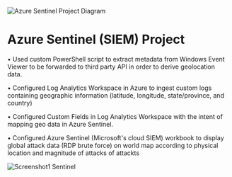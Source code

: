 
![Azure Sentinel Project Diagram](https://user-images.githubusercontent.com/31329300/209582874-8b83579a-3183-46e2-8afa-aae114391fad.png)

# Azure Sentinel (SIEM) Project

• Used custom PowerShell script to extract metadata from Windows Event Viewer to be forwarded to third party API in order to derive geolocation data.

• Configured Log Analytics Workspace in Azure to ingest custom logs containing geographic information (latitude, longitude, state/province, and country)

• Configured Custom Fields in Log Analytics Workspace with the intent of mapping geo data in Azure Sentinel.

• Configured Azure Sentinel (Microsoft's cloud SIEM) workbook to display global attack data (RDP brute force) on world map according to physical location and magnitude of attacks
      of attackts

![Screenshot1 Sentinel](https://user-images.githubusercontent.com/31329300/206350753-064829f1-eed6-4dfe-a494-301a96d2e246.png)



